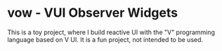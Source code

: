 # vow - VUI Observer Widgets
This is a toy project, where I build reactive UI with the "V" programming language based on V UI. It is a fun project, not intended to be used. 
